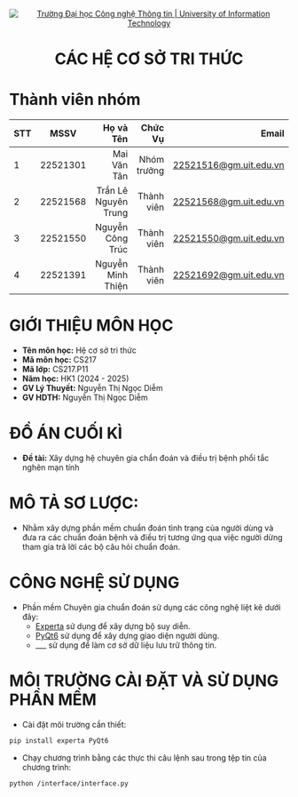 <!-- Banner -->
<p align="center">
  <a href="https://www.uit.edu.vn/" title="Trường Đại học Công nghệ Thông tin" style="border: none;">
    <img src="https://i.imgur.com/WmMnSRt.png" alt="Trường Đại học Công nghệ Thông tin | University of Information Technology">
  </a>
</p>

<h1 align="center"><b>CÁC HỆ CƠ SỞ TRI THỨC</b></h1>

# Thành viên nhóm
| STT    | MSSV          | Họ và Tên              |Chức Vụ    | Email                   |
| ------ |:-------------:| ----------------------:|----------:|-------------------------:
| 1      | 22521301      | Mai Văn Tân            |Nhóm trưởng|22521516@gm.uit.edu.vn   |
| 2      | 22521568      | Trần Lê Nguyên Trung   |Thành viên |22521568@gm.uit.edu.vn   |
| 3      | 22521550      | Nguyễn Công Trúc       |Thành viên |22521550@gm.uit.edu.vn   |
| 4      | 22521391      | Nguyễn Minh Thiện      |Thành viên |22521692@gm.uit.edu.vn   |

# GIỚI THIỆU MÔN HỌC
* **Tên môn học:** Hệ cơ sở tri thức
* **Mã môn học:** CS217
* **Mã lớp:** CS217.P11
* **Năm học:** HK1 (2024 - 2025)
* **GV Lý Thuyết:** Nguyễn Thị Ngọc Diễm
* **GV HDTH:** Nguyễn Thị Ngọc Diễm

# ĐỒ ÁN CUỐI KÌ
* **Đề tài:** Xây dựng hệ chuyên gia chẩn đoán và điều trị bệnh phổi tắc nghẽn mạn tính

# MÔ TẢ SƠ LƯỢC:
- Nhằm xây dựng phần mềm chuẩn đoán tình trạng của người dùng và đưa ra các chuẩn đoán bệnh và điều trị tương ứng qua việc người dừng tham gia trả lời các bộ câu hỏi chuẩn đoán.

# CÔNG NGHỆ SỬ DỤNG
- Phần mềm Chuyên gia chuẩn đoán sử dụng các công nghệ liệt kê dưới đây:
  + [Experta](https://github.com/nilp0inter/experta) sử dụng để xây dựng bộ suy diễn.
  + [PyQt6](https://pypi.org/project/PyQt6/) sử dụng để xây dựng giao diện người dùng.
  + ___ sử dụng để làm cơ sở dữ liệu lưu trữ thông tin.

# MÔI TRƯỜNG CÀI ĐẶT VÀ SỬ DỤNG PHẦN MỀM
- Cài đặt môi trường cần thiết:
```md
pip install experta PyQt6
```
- Chạy chương trình bằng các thực thi câu lệnh sau trong tệp tin của chương trình:
```md
python /interface/interface.py
```
<!-- Footer
<p align='center'>Copyright lololol</p> -->